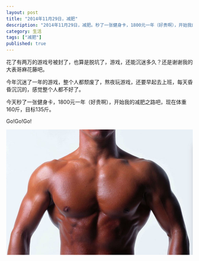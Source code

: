 ```yaml
---
layout: post
title: "2014年11月29日，减肥"
description: "2014年11月29日，减肥。秒了一张健身卡，1800元一年（好贵啊），开始我的减肥之路吧，现在体重160斤，目标135斤。"
category: 生活
tags: ["减肥"]
published: true
---
```


花了有两万的游戏号被封了，也算是脱坑了，游戏，还能沉迷多久？还是谢谢我的大表哥麻花藤吧。

今年沉迷了一年的游戏，整个人都颓废了，熬夜玩游戏，还要早起去上班，每天昏昏沉沉的，感觉整个人都不好了。

今天秒了一张健身卡，1800元一年（好贵啊），开始我的减肥之路吧，现在体重160斤，目标135斤。

Go!Go!Go!

![图片](/images/post/2014112900009/20141129220628.jpg)